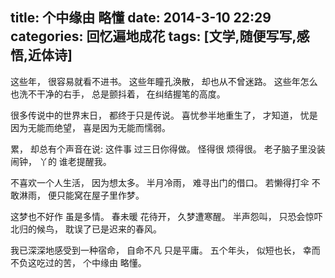 title: 个中缘由 略懂
date: 2014-3-10 22:29
categories: 回忆遍地成花
tags: [文学,随便写写,感悟,近体诗]
---

这些年，
很容易就看不进书。
这些年瞳孔涣散，
却也从不曾迷路。
这些年怎么也洗不干净的右手，
总是颤抖着，
在纠结握笔的高度。


很多传说中的世界末日，
都终于只是传说。
喜忧参半地重生了，
才知道，
忧是因为无能而绝望，
喜是因为无能而懦弱。


累，
却总有个声音在说:
这件事 过三日你得做。
怪得很 烦得很。
老子脑子里没装闹钟，
丫的 谁老提醒我。


不喜欢一个人生活，
因为想太多。
半月冷雨，
难寻出门的借口。
若懒得打伞 不敢淋雨，
便只能窝在屋子里作梦。


这梦也不好作 虽是多情。
春未暖 花待开，
久梦遭寒醒。
半声怨叫，
只恐会惊吓北归的候鸟，
耽误了已是迟来的春风。


我已深深地感受到一种宿命，
自命不凡 只是平庸。
五个年头，
似短也长，
幸而不负这吃过的苦，
个中缘由 略懂。